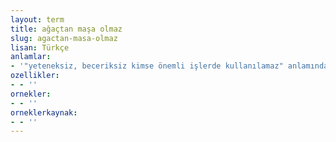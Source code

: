```yaml
---
layout: term
title: ağaçtan maşa olmaz
slug: agactan-masa-olmaz
lisan: Türkçe
anlamlar:
- '"yeteneksiz, beceriksiz kimse önemli işlerde kullanılamaz" anlamında kullanılan bir söz'
ozellikler:
- - ''
ornekler:
- - ''
orneklerkaynak:
- - ''
---
```

